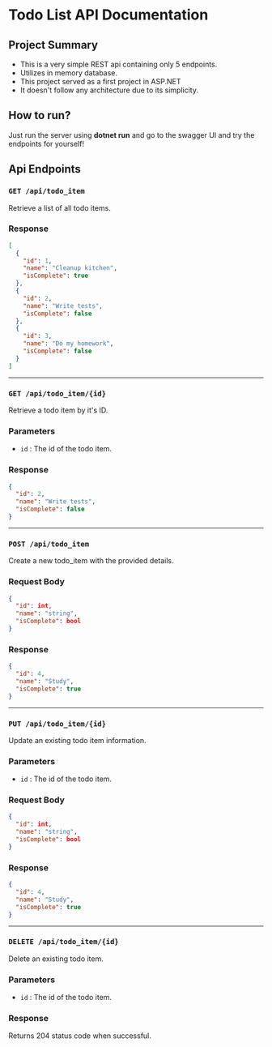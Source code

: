 # Todo List API Documentation

## Project Summary

- This is a very simple REST api containing only 5 endpoints.
- Utilizes in memory database.
- This project served as a first project in ASP.NET
- It doesn't follow any architecture due to its simplicity.

## How to run?

Just run the server using **dotnet run** and go to the swagger UI and try the endpoints for yourself!

## Api Endpoints

### `GET /api/todo_item`

Retrieve a list of all todo items.

### Response

``` json
[
  {
    "id": 1,
    "name": "Cleanup kitchen",
    "isComplete": true
  },
  {
    "id": 2,
    "name": "Write tests",
    "isComplete": false
  },
  {
    "id": 3,
    "name": "Do my homework",
    "isComplete": false
  }
]
```

---

### `GET /api/todo_item/{id}`

Retrieve a todo item by it's ID.

### Parameters

- `id` : The id of the todo item.


### Response

``` json
{
  "id": 2,
  "name": "Write tests",
  "isComplete": false
}
```

---

### `POST /api/todo_item`

Create a new todo_item with the provided details.

### Request Body

``` json
{
  "id": int,
  "name": "string",
  "isComplete": bool
}
```

### Response

``` json
{
  "id": 4,
  "name": "Study",
  "isComplete": true
}
```

---

### `PUT /api/todo_item/{id}`

Update an existing todo item information.

### Parameters

- `id` : The id of the todo item.

### Request Body

``` json
{
  "id": int,
  "name": "string",
  "isComplete": bool
}
```

### Response

``` json
{
  "id": 4,
  "name": "Study",
  "isComplete": true
}
```

---

### `DELETE /api/todo_item/{id}`

Delete an existing todo item.

### Parameters

- `id` : The id of the todo item.

### Response

Returns 204 status code when successful.
